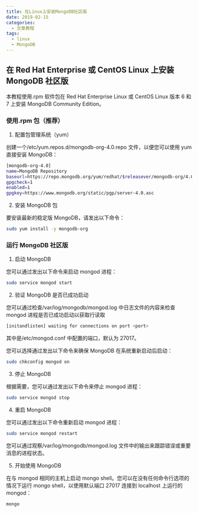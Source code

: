```yaml
---
title: 在Linux上安装MongoDB社区版
date: 2019-02-15
categories:
  - 文章教程
tags:
  - linux
  - MongoDB
---
```


## 在 Red Hat Enterprise 或 CentOS Linux 上安装 MongoDB 社区版

本教程使用.rpm 软件包在 Red Hat Enterprise Linux 或 CentOS Linux 版本 6 和 7 上安装 MongoDB Community Edition。

### 使用.rpm 包（推荐）

1. 配置包管理系统（yum）

创建一个/etc/yum.repos.d/mongodb-org-4.0.repo 文件，以便您可以使用 yum 直接安装 MongoDB：

```bash
[mongodb-org-4.0]
name=MongoDB Repository
baseurl=https://repo.mongodb.org/yum/redhat/$releasever/mongodb-org/4.0/x86_64/
gpgcheck=1
enabled=1
gpgkey=https://www.mongodb.org/static/pgp/server-4.0.asc
```

2. 安装 MongoDB 包

要安装最新的稳定版 MongoDB，请发出以下命令：

```bash
sudo yum install -y mongodb-org
```

### 运行 MongoDB 社区版

1. 启动 MongoDB

您可以通过发出以下命令来启动 mongod 进程：

```bash
sudo service mongod start
```

2. 验证 MongoDB 是否已成功启动

您可以通过检查/var/log/mongodb/mongod.log 中日志文件的内容来检查 mongod 进程是否已成功启动以获取行读取

```bash
[initandlisten] waiting for connections on port <port>
```

其中<port>是/etc/mongod.conf 中配置的端口，默认为 27017。

您可以选择通过发出以下命令来确保 MongoDB 在系统重新启动后启动：

```bash
sudo chkconfig mongod on
```

3. 停止 MongoDB

根据需要，您可以通过发出以下命令来停止 mongod 进程：

```bash
sudo service mongod stop
```

4. 重启 MongoDB

您可以通过发出以下命令重新启动 mongod 进程：

```bash
sudo service mongod restart
```

您可以通过观察/var/log/mongodb/mongod.log 文件中的输出来跟踪错误或重要消息的进程状态。

5. 开始使用 MongoDB

在与 mongod 相同的主机上启动 mongo shell。您可以在没有任何命令行选项的情况下运行 mongo shell，以使用默认端口 27017 连接到 localhost 上运行的 mongod：

```bash
mongo
```
